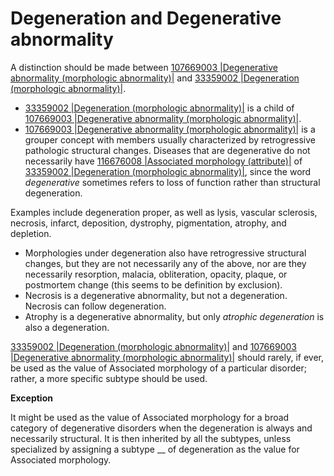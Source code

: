# Degeneration and Degenerative abnormality

A distinction should be made between [107669003 |Degenerative abnormality (morphologic abnormality)|](http://snomed.info/id/107669003) and [33359002 |Degeneration (morphologic abnormality)|](http://snomed.info/id/33359002).

* [33359002 |Degeneration (morphologic abnormality)|](http://snomed.info/id/33359002) is a child of [107669003 |Degenerative abnormality (morphologic abnormality)|](http://snomed.info/id/107669003).
* [107669003 |Degenerative abnormality (morphologic abnormality)|](http://snomed.info/id/107669003) is a grouper concept with members usually characterized by retrogressive pathologic structural changes. Diseases that are degenerative do not necessarily have [116676008 |Associated morphology (attribute)|](http://snomed.info/id/116676008) of [33359002 |Degeneration (morphologic abnormality)|](http://snomed.info/id/33359002), since the word _degenerative_ sometimes refers to loss of function rather than structural degeneration.

Examples include degeneration proper, as well as lysis, vascular sclerosis, necrosis, infarct, deposition, dystrophy, pigmentation, atrophy, and depletion.

* Morphologies under degeneration also have retrogressive structural changes, but they are not necessarily any of the above, nor are they necessarily resorption, malacia, obliteration, opacity, plaque, or postmortem change (this seems to be definition by exclusion).
* Necrosis is a degenerative abnormality, but not a degeneration. Necrosis can follow degeneration.
* Atrophy is a degenerative abnormality, but only _atrophic degeneration_ is also a degeneration.

[33359002 |Degeneration (morphologic abnormality)|](http://snomed.info/id/33359002) and [107669003 |Degenerative abnormality (morphologic abnormality)|](http://snomed.info/id/107669003) should rarely, if ever, be used as the value of Associated morphology of a particular disorder; rather, a more specific subtype should be used.

**Exception**

It might be used as the value of Associated morphology for a broad category of degenerative disorders when the degeneration is always and necessarily structural. It is then inherited by all the subtypes, unless specialized by assigning a subtype \_\_ of degeneration as the value for Associated morphology.
